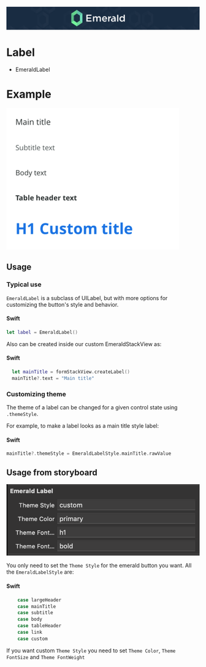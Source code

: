 <p align="center"><img src="/Resources/Images/Header.png" /></p>

# Label
<ul class="icon-list">
  <li class="icon-list-item icon-list-item--spec">EmeraldLabel</li>
</ul>

# Example
<img src="https://github.com/cebroker/emerald-ios/blob/develop/Resources/Images/EmeraldLabelExample.png" />

## Usage
### Typical use

`EmeraldLabel` is a subclass of UILabel, but with more options for customizing the button's style and
behavior.

#### Swift
```swift
let label = EmeraldLabel()
```

Also can be created inside our custom EmeraldStackView as:

#### Swift
```swift
  let mainTitle = formStackView.createLabel()
  mainTitle?.text = "Main title"
```

### Customizing theme

The theme of a label can be changed for a given control state using `.themeStyle`.

For example, to make a label looks as a main title style label:

#### Swift
```swift
mainTitle?.themeStyle = EmeraldLabelStyle.mainTitle.rawValue
```
## Usage from storyboard
<p align="center"><img src="https://github.com/cebroker/emerald-ios/blob/develop/Resources/Images/EmeraldLabelFromStoryboard.png" /></p>

You only need to set the `Theme Style` for the emerald button you want. All the `EmeraldLabelStyle` are:

#### Swift
```swift
    case largeHeader
    case mainTitle
    case subtitle
    case body
    case tableHeader
    case link
    case custom
```

If you want custom `Theme Style` you need to set `Theme Color`, `Theme FontSize` and `Theme FontWeight`
